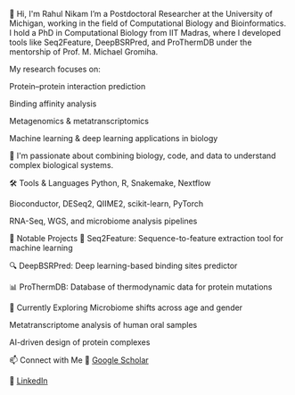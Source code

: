 👋 Hi, I'm Rahul Nikam
I’m a Postdoctoral Researcher at the University of Michigan, working in the field of Computational Biology and Bioinformatics. I hold a PhD in Computational Biology from IIT Madras, where I developed tools like Seq2Feature, DeepBSRPred, and ProThermDB under the mentorship of Prof. M. Michael Gromiha.

My research focuses on:

Protein–protein interaction prediction

Binding affinity analysis

Metagenomics & metatranscriptomics

Machine learning & deep learning applications in biology

🧬 I'm passionate about combining biology, code, and data to understand complex biological systems.

🛠 Tools & Languages
Python, R, Snakemake, Nextflow

Bioconductor, DESeq2, QIIME2, scikit-learn, PyTorch

RNA-Seq, WGS, and microbiome analysis pipelines

📌 Notable Projects
🔬 Seq2Feature: Sequence-to-feature extraction tool for machine learning

🔍 DeepBSRPred: Deep learning-based binding sites predictor

📊 ProThermDB: Database of thermodynamic data for protein mutations

🌱 Currently Exploring
Microbiome shifts across age and gender

Metatranscriptome analysis of human oral samples

AI-driven design of protein complexes

📫 Connect with Me
🧪 [Google Scholar](https://scholar.google.com/citations?user=q-HHrgMAAAAJ&hl=en&oi=ao)

💼 [LinkedIn](https://www.linkedin.com/in/rahul-nikam-phd-12110b96/)



<!---
rahulnikam1907/rahulnikam1907 is a ✨ special ✨ repository because its `README.md` (this file) appears on your GitHub profile.
You can click the Preview link to take a look at your changes.
--->
